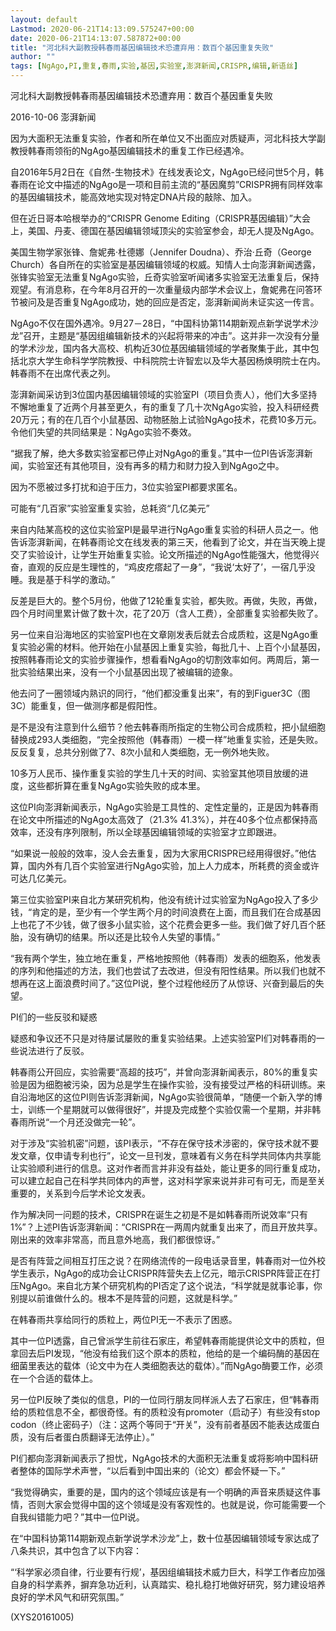 ```yaml
---
layout: default
Lastmod: 2020-06-21T14:13:09.575247+00:00
date: 2020-06-21T14:13:07.587872+00:00
title: "河北科大副教授韩春雨基因编辑技术恐遭弃用：数百个基因重复失败"
author: ""
tags: [NgAgo,PI,重复,春雨,实验,基因,实验室,澎湃新闻,CRISPR,编辑,新语丝]
---
```


河北科大副教授韩春雨基因编辑技术恐遭弃用：数百个基因重复失败

2016-10-06 澎湃新闻

因为大面积无法重复实验，作者和所在单位又不出面应对质疑声，河北科技大学副教授韩春雨领衔的NgAgo基因编辑技术的重复工作已经遇冷。

自2016年5月2日在《自然-生物技术》在线发表论文，NgAgo已经问世5个月，韩春雨在论文中描述的NgAgo是一项和目前主流的“基因魔剪”CRISPR拥有同样效率的基因编辑技术，能高效地实现对特定DNA片段的敲除、加入。

但在近日哥本哈根举办的“CRISPR Genome Editing（CRISPR基因编辑）”大会上，美国、丹麦、德国在基因编辑领域顶尖的实验室参会，却无人提及NgAgo。

美国生物学家张锋、詹妮弗·杜德娜（Jennifer Doudna）、乔治·丘奇（George Church）各自所在的实验室是基因编辑领域的权威。知情人士向澎湃新闻透露，张锋实验室无法重复NgAgo实验，丘奇实验室听闻诸多实验室无法重复后，保持观望。有消息称，在今年8月召开的一次重量级内部学术会议上，詹妮弗在问答环节被问及是否重复NgAgo成功，她的回应是否定，澎湃新闻尚未证实这一传言。

NgAgo不仅在国外遇冷。9月27－28日，“中国科协第114期新观点新学说学术沙龙”召开，主题是“基因组编辑新技术的兴起将带来的冲击”。这并非一次没有分量的学术沙龙，国内各大高校、机构近30位基因编辑领域的学者聚集于此，其中包括北京大学生命科学学院教授、中科院院士许智宏以及华大基因杨焕明院士在内。韩春雨不在出席代表之列。

澎湃新闻采访到3位国内基因编辑领域的实验室PI（项目负责人），他们大多坚持不懈地重复了近两个月甚至更久，有的重复了几十次NgAgo实验，投入科研经费20万元；有的在几百个小鼠基因、动物胚胎上试验NgAgo技术，花费10多万元。令他们失望的共同结果是：NgAgo实验不奏效。

“据我了解，绝大多数实验室都已停止对NgAgo的重复。”其中一位PI告诉澎湃新闻，实验室还有其他项目，没有再多的精力和财力投入到NgAgo之中。

因为不愿被过多打扰和迫于压力，3位实验室PI都要求匿名。

可能有“几百家”实验室重复实验，总耗资“几亿美元”

来自内陆某高校的这位实验室PI是最早进行NgAgo重复实验的科研人员之一。他告诉澎湃新闻，在韩春雨论文在线发表的第三天，他看到了论文，并在当天晚上提交了实验设计，让学生开始重复实验。论文所描述的NgAgo性能强大，他觉得兴奋，直观的反应是生理性的，“鸡皮疙瘩起了一身”，“我说‘太好了’，一宿几乎没睡。我是基于科学的激动。”

反差是巨大的。整个5月份，他做了12轮重复实验，都失败。再做，失败，再做，四个月时间里累计做了数十次，花了20万（含人工费），全部重复实验都失败了。

另一位来自沿海地区的实验室PI也在文章刚发表后就去合成质粒，这是NgAgo重复实验必需的材料。他开始在小鼠基因上重复实验，每批几十、上百个小鼠基因，按照韩春雨论文的实验步骤操作，想看看NgAgo的切割效率如何。两周后，第一批实验结果出来，没有一个小鼠基因出现了被编辑的迹象。

他去问了一圈领域内熟识的同行，“他们都没重复出来”，有的到Figuer3C（图3C）能重复，但一做测序都是假阳性。

是不是没有注意到什么细节？他去韩春雨所指定的生物公司合成质粒，把小鼠细胞替换成293人类细胞，“完全按照他（韩春雨）一模一样”地重复实验，还是失败。反反复复，总共分别做了7、8次小鼠和人类细胞，无一例外地失败。

10多万人民币、操作重复实验的学生几十天的时间、实验室其他项目放缓的进度，这些都折算在重复NgAgo实验失败的成本里。

这位PI向澎湃新闻表示，NgAgo实验是工具性的、定性定量的，正是因为韩春雨在论文中所描述的NgAgo太高效了（21.3% 41.3%），并在40多个位点都保持高效率，还没有序列限制，所以全球基因编辑领域的实验室才立即跟进。

“如果说一般般的效率，没人会去重复，因为大家用CRISPR已经用得很好。”他估算，国内外有几百个实验室进行NgAgo实验，加上人力成本，所耗费的资金或许可达几亿美元。

第三位实验室PI来自北方某研究机构，他没有统计过实验室为NgAgo投入了多少钱，“肯定的是，至少有一个学生两个月的时间浪费在上面，而且我们在合成基因上也花了不少钱，做了很多小鼠实验，这个花费会更多一些。我们做了好几百个胚胎，没有确切的结果。所以还是比较令人失望的事情。”

“我有两个学生，独立地在重复，严格地按照他（韩春雨）发表的细胞系，他发表的序列和他描述的方法，我们也尝试了去改进，但没有阳性结果。所以我们也就不想再在这上面浪费时间了。”这位PI说，整个过程他经历了从惊讶、兴奋到最后的失望。

PI们的一些反驳和疑惑

疑惑和争议还不只是对待屡试屡败的重复实验结果。上述实验室PI们对韩春雨的一些说法进行了反驳。

韩春雨公开回应，实验需要“高超的技巧”，并曾向澎湃新闻表示，80%的重复实验是因为细胞被污染，因为总是学生在操作实验，没有接受过严格的科研训练。来自沿海地区的这位PI则告诉澎湃新闻，NgAgo实验很简单，“随便一个新入学的博士，训练一个星期就可以做得很好”，并提及完成整个实验仅需一个星期，并非韩春雨所说“一个月还没做完一轮”。

对于涉及“实验机密”问题，该PI表示，“不存在保守技术涉密的，保守技术就不要发文章，仅申请专利也行”，论文一旦刊发，意味着有义务在科学共同体内共享能让实验顺利进行的信息。这对作者而言并非没有益处，能让更多的同行重复成功，可以建立起自己在科学共同体内的声誉，这对科学家来说并非可有可无，而是至关重要的，关系到今后学术论文发表。

作为解决同一问题的技术，CRISPR在诞生之初是不是如韩春雨所说效率“只有1%”？上述PI告诉澎湃新闻：“CRISPR在一两周内就重复出来了，而且开放共享。刚出来的效率非常高，而且意外地高，我们都很惊讶。”

是否有阵营之间相互打压之说？在网络流传的一段电话录音里，韩春雨对一位外校学生表示，NgAgo的成功会让CRISPR阵营失去上亿元，暗示CRISPR阵营正在打压NgAgo。来自北方某个研究机构的PI否定了这个说法，“科学就是就事论事，你别提以前谁做什么的。根本不是阵营的问题，这就是科学。”

在韩春雨共享给同行的质粒上，两位PI无一不表示了困惑。

其中一位PI透露，自己曾派学生前往石家庄，希望韩春雨能提供论文中的质粒，但拿回去后PI发现，“他没有给我们这个原本的质粒，他给的是一个编码酶的基因在细菌里表达的载体（论文中为在人类细胞表达的载体）。”而NgAgo酶要工作，必须在一个合适的载体上。

另一位PI反映了类似的信息，PI的一位同行朋友同样派人去了石家庄，但“韩春雨给的质粒信息不全，都很奇怪。有的质粒没有promoter（启动子）有些没有stop codon（终止密码子）（注：这两个等同于“开关”，没有前者基因不能表达成蛋白质，没有后者蛋白质翻译无法停止）。”

PI们都向澎湃新闻表示了担忧，NgAgo技术的大面积无法重复或将影响中国科研者整体的国际学术声誉，“以后看到中国出来的（论文）都会怀疑一下。”

“我觉得确实，重要的是，国内的这个领域应该是有一个明确的声音来质疑这件事情，否则大家会觉得中国的这个领域是没有客观性的。也就是说，你可能需要一个自我纠错能力吧？”其中一位PI说。

在“中国科协第114期新观点新学说学术沙龙”上，数十位基因编辑领域专家达成了八条共识，其中包含了以下内容：

“‘科学家必须自律，行业要有行规’，基因组编辑技术威力巨大，科学工作者应加强自身的科学素养，摒弃急功近利，认真踏实、稳扎稳打地做好研究，努力建设培养良好的学术风气和研究氛围。”

(XYS20161005)

